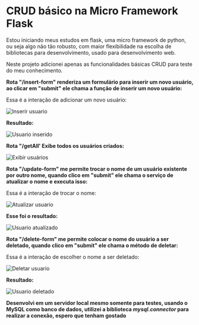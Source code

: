 # CRUD básico na Micro Framework Flask

Estou iniciando meus estudos em flask, uma micro framework de python, ou seja algo não tão robusto, com maior flexibilidade na escolha de bibliotecas para desenvolvimento, usado para desenvolvimento web.

Neste projeto adicionei apenas as funcionalidades básicas CRUD para teste do meu conhecimento.

**Rota "/insert-form" renderiza um formulário para inserir um novo usuário, ao clicar em "submit" ele chama a função de inserir um novo usuário:**

Essa é a interação de adicionar um novo usuário:

![Inserir usuario](images/form-insert.png)

**Resultado:**

![Usuario inserido](images/result-insert.png)



**Rota "/getAll' Exibe todos os usuários criados:**

![Exibir usuários](images/result-insert.png)


**Rota "/update-form" me permite trocar o nome de um usuário existente por outro nome, quando clico em "submit" ele chama o serviço de atualizar o nome e executa isso:**

Essa é a interação de trocar o nome:

![Atualizar usuario](images/update-form.png)


**Esse foi o resultado:**

![Usuario atualizado](images/result-update.png)


**Rota "/delete-form" me permite colocar o nome do usuário a ser deletado, quando clico em "submit" ele chama o método de deletar:**

Essa é a interação de escolher o nome a ser deletado:


![Deletar usuario](images/delete-form.png)


**Resultado:**


![Usuario deletado](images/result-delete.png)


**Desenvolvi em um servidor local mesmo somente para testes, usando o MySQL como banco de dados, utilizei a biblioteca _mysql.connector_ para realizar a conexão, espero que tenham gostado**






